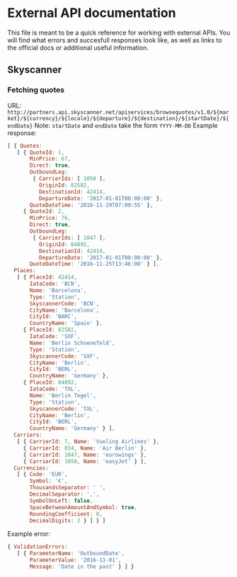 # External API documentation

This file is meant to be a quick reference for working with external APIs. You
will find what errors and succesfull responses look like, as well as links
to the official docs or additional useful information.

## Skyscanner

### Fetching quotes

URL: `http://partners.api.skyscanner.net/apiservices/browsequotes/v1.0/${market}/${currency}/${locale}/${departure}/${destination}/${startDate}/${endDate}`
Note: `startDate` and `endDate` take the form `YYYY-MM-DD`
Example response:
``` js
[ { Quotes:
   [ { QuoteId: 1,
       MinPrice: 67,
       Direct: true,
       OutboundLeg:
        { CarrierIds: [ 1050 ],
          OriginId: 82582,
          DestinationId: 42414,
          DepartureDate: '2017-01-01T00:00:00' },
       QuoteDateTime: '2016-11-29T07:09:55' },
     { QuoteId: 2,
       MinPrice: 76,
       Direct: true,
       OutboundLeg:
        { CarrierIds: [ 1047 ],
          OriginId: 84892,
          DestinationId: 42414,
          DepartureDate: '2017-01-01T00:00:00' },
       QuoteDateTime: '2016-11-25T13:46:00' } ],
  Places:
   [ { PlaceId: 42414,
       IataCode: 'BCN',
       Name: 'Barcelona',
       Type: 'Station',
       SkyscannerCode: 'BCN',
       CityName: 'Barcelona',
       CityId: 'BARC',
       CountryName: 'Spain' },
     { PlaceId: 82582,
       IataCode: 'SXF',
       Name: 'Berlin Schoenefeld',
       Type: 'Station',
       SkyscannerCode: 'SXF',
       CityName: 'Berlin',
       CityId: 'BERL',
       CountryName: 'Germany' },
     { PlaceId: 84892,
       IataCode: 'TXL',
       Name: 'Berlin Tegel',
       Type: 'Station',
       SkyscannerCode: 'TXL',
       CityName: 'Berlin',
       CityId: 'BERL',
       CountryName: 'Germany' } ],
  Carriers:
   [ { CarrierId: 7, Name: 'Vueling Airlines' },
     { CarrierId: 834, Name: 'Air Berlin' },
     { CarrierId: 1047, Name: 'eurowings' },
     { CarrierId: 1050, Name: 'easyJet' } ],
  Currencies:
   [ { Code: 'EUR',
       Symbol: '€',
       ThousandsSeparator: ' ',
       DecimalSeparator: ',',
       SymbolOnLeft: false,
       SpaceBetweenAmountAndSymbol: true,
       RoundingCoefficient: 0,
       DecimalDigits: 2 } ] } ]
```

Example error:
``` js
{ ValidationErrors: 
   [ { ParameterName: 'OutboundDate',
       ParameterValue: '2016-11-01',
       Message: 'Date in the past' } ] }
```
